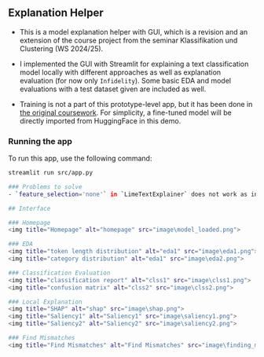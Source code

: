 ## Explanation Helper 

- This is a model explanation helper with GUI, which is a revision and an extension of the course project from the seminar Klassifikation und Clustering (WS 2024/25).

- I implemented the GUI with Streamlit for explaining a text classification model locally with different approaches as well as explanation evaluation (for now only `Infidelity`). Some basic EDA and model evaluations with a test dataset given are included as well.

- Training is not a part of this prototype-level app, but it has been done in [the original coursework](original_coursework.ipynb). For simplicity, a fine-tuned model will be directly imported from HuggingFace in this demo.

### Running the app
To run this app, use the following command:

```bash
streamlit run src/app.py

### Problems to solve
- `feature_selection='none'` in `LimeTextExplainer` does not work as intended. Therefore, I have to implement a LIME for text from scratch. The structure is written in `lime_fix.py`, but there are bugs in it for now (`LIME.attribute` returns `NoneType`).

## Interface

### Homepage
<img title="Homepage" alt="homepage" src="image\model_loaded.png">

### EDA
<img title="token length distribution" alt="eda1" src="image\eda1.png">
<img title="category distribution" alt="eda1" src="image\eda2.png">

### Classification Evaluation
<img title="classification report" alt="clss1" src="image\clss1.png">
<img title="confusion matrix" alt="clss2" src="image\clss2.png">

### Local Explanation
<img title="SHAP" alt="shap" src="image\shap.png">
<img title="Saliency1" alt="Saliency1" src="image\saliency1.png">
<img title="Saliency2" alt="Saliency2" src="image\saliency2.png">

### Find Mismatches
<img title="Find Mismatches" alt="Find Mismatches" src="image\finding_mismatch.png">
